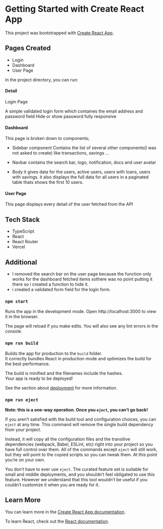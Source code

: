 # Getting Started with Create React App

This project was bootstrapped with [Create React App](https://github.com/facebook/create-react-app).

## Pages Created

- Login
- Dashboard
- User Page

In the project directory, you can run:

#### Detail

Login Page

A simple validated login form which containes the email address and password field
Hide or show password
fully responsive

#### Dashboard

This page is broken down to components;

- Sidebar component
Contains the list of several other components(I was not asked to create) like transactions, savings ...

- Navbar
contains the search bar, logo, notification, docs and user avatar

- Body
it gives data for the users, active users, users with loans, users with savings.
it also displays the full data for all users in a paginated table thats shows the first 10 users.

#### User Page
This page displays every detail of the user fetched from the API


## Tech Stack
- TypeScript
- React
- React Router
- Vercel

## Additional
- I removed the search bar on the user page because the function only works for the dashboard fetched items sothere was no point putting it there so i created a function to hide it.
- i created a validated form field for the login form.



### `npm start`
Runs the app in the development mode.
Open http://localhost:3000 to view it in the browser.

The page will reload if you make edits.
You will also see any lint errors in the console.

### `npm run build`

Builds the app for production to the `build` folder.\
It correctly bundles React in production mode and optimizes the build for the best performance.

The build is minified and the filenames include the hashes.\
Your app is ready to be deployed!

See the section about [deployment](https://facebook.github.io/create-react-app/docs/deployment) for more information.

### `npm run eject`

**Note: this is a one-way operation. Once you `eject`, you can’t go back!**

If you aren’t satisfied with the build tool and configuration choices, you can `eject` at any time. This command will remove the single build dependency from your project.

Instead, it will copy all the configuration files and the transitive dependencies (webpack, Babel, ESLint, etc) right into your project so you have full control over them. All of the commands except `eject` will still work, but they will point to the copied scripts so you can tweak them. At this point you’re on your own.

You don’t have to ever use `eject`. The curated feature set is suitable for small and middle deployments, and you shouldn’t feel obligated to use this feature. However we understand that this tool wouldn’t be useful if you couldn’t customize it when you are ready for it.

## Learn More

You can learn more in the [Create React App documentation](https://facebook.github.io/create-react-app/docs/getting-started).

To learn React, check out the [React documentation](https://reactjs.org/).
